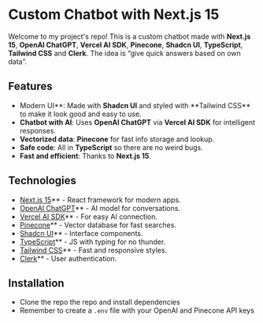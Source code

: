 # Custom Chatbot with Next.js 15

Welcome to my project's repo! This is a custom chatbot made with **Next.js 15**, **OpenAI ChatGPT**, **Vercel AI SDK**, **Pinecone**, **Shadcn UI**, **TypeScript**, **Tailwind CSS** and **Clerk**. The idea is “give quick answers based on own data”.

## Features

- Modern UI**: Made with **Shadcn UI** and styled with **Tailwind CSS\*\* to make it look good and easy to use.
- **Chatbot with AI**: Uses **OpenAI ChatGPT** via **Vercel AI SDK** for intelligent responses.
- **Vectorized data**: **Pinecone** for fast info storage and lookup.
- **Safe code**: All in **TypeScript** so there are no weird bugs.
- **Fast and efficient**: Thanks to **Next.js 15**.

## Technologies

- [Next.js 15](https://nextjs.org/)\*\* - React framework for modern apps.
- [OpenAI ChatGPT](https://openai.com/)\*\* - AI model for conversations.
- [Vercel AI SDK](https://sdk.vercel.ai/)\*\* - For easy AI connection.
- [Pinecone](https://www.pinecone.io/)\*\* - Vector database for fast searches.
- [Shadcn UI](https://ui.shadcn.com/)\*\* - Interface components.
- [TypeScript](https://www.typescriptlang.org/)\*\* - JS with typing for no thunder.
- [Tailwind CSS](https://tailwindcss.com/)\*\* - Fast and responsive styles.
- [Clerk](https://clerk.dev/)\*\* - User authentication.

## Installation

- Clone the repo the repo and install dependencies
- Remember to create a `.env` file with your OpenAI and Pinecone API keys
